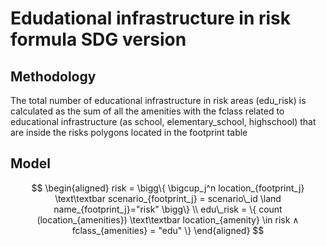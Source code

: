 # Edudational infrastructure in risk formula SDG version

## Methodology

The total number of educational infrastructure in risk areas (edu_risk) is calculated as the sum of all the amenities with the fclass related to educational infrastructure (as school, elementary_school, highschool) that  are inside the risks polygons located in the footprint table

## Model

```math

\begin{aligned}

risk = \bigg\{ \bigcup_j^n location_{footprint_j} \text\textbar scenario_{footprint_j} = scenario\_id \land name_{footprint_j}="risk" \bigg\}

\\

edu\_risk = \{ count (location_{amenities}) \text\textbar location_{amenity} \in risk ∧ fclass_{amenities} = "edu" \}

\end{aligned}

```
